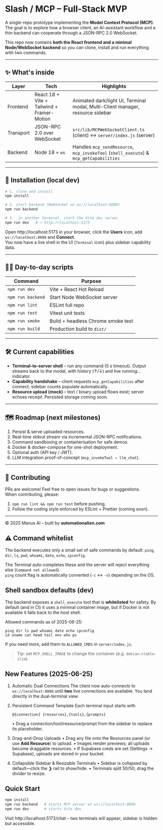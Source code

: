 # Slash / MCP – Full-Stack MVP

A single-repo prototype implementing the **Model Context Protocol (MCP)**.  
The goal is to explore how a browser client, an AI-assistant workflow and a thin backend can cooperate through a JSON-RPC 2.0 WebSocket.

This repo now contains **both the React frontend and a minimal Node/WebSocket backend** so you can clone, install and run everything with two commands.

---

## ✨ What's inside

| Layer | Tech | Highlights |
|-------|------|------------|
| Frontend | React 18 + Vite + Tailwind + Framer-Motion | Animated dark/light UI, Terminal modal, Multi-Client manager, resource sidebar |
| Transport | JSON-RPC 2.0 over WebSocket | `src/lib/MCPWebSocketClient.ts` (client) ↔ `server/index.js` (server) |
| Backend | Node 18 + `ws` | Handles `mcp_sendResource`, `mcp_invokeTool` (`shell_execute`) & `mcp_getCapabilities` |

---

## 🔧 Installation (local dev)

```bash
# 1. clone and install
npm install

# 2. start backend (WebSocket on ws://localhost:8080)
npm run backend

# 3. _in another terminal_ start the Vite dev server
npm run dev   # → http://localhost:5173
```

Open http://localhost:5173 in your browser, click the **Users** icon, add `ws://localhost:8080` and **Connect**.  
You now have a live shell in the UI (`Terminal` icon) plus sidebar capability data.

---

## 🏃‍♂️ Day-to-day scripts

| Command | Purpose |
|---------|---------|
| `npm run dev` | Vite + React Hot Reload |
| `npm run backend` | Start Node WebSocket server |
| `npm run lint` | ESLint full repo |
| `npm run test` | Vitest unit tests |
| `npm run smoke` | Build + headless Chrome smoke test |
| `npm run build` | Production build to `dist/` |

---

## 🛠️ Current capabilities

* **Terminal-to-server shell** – run any command (5 s timeout). Output streams back to the modal, with history (↑/↓) and live *running…* indicator.
* **Capability handshake** – client requests `mcp_getCapabilities` after connect; sidebar counts populate automatically.
* **Resource upload (mock)** – text / binary upload flows exist; server echoes receipt. Persisted storage coming soon.

---

## 🗺️ Roadmap (next milestones)

1. Persist & serve uploaded resources.
2. Real-time stdout stream via incremental JSON-RPC notifications.
3. Command sandboxing or containerisation for safe demos.
4. Docker & docker-compose for one-shot deployment.
5. Optional auth (API key / JWT).
6. LLM integration proof-of-concept (`mcp_invokeTool → llm_chat`).

---

## 🤝 Contributing

PRs are welcome!  Feel free to open issues for bugs or suggestions.  
When contributing, please:
1. `npm run lint && npm run test` before pushing.  
2. Follow the coding style enforced by ESLint + Prettier (coming soon).

---

© 2025 Manus AI – built by **automationalien.com** 

## ⚠️ Command whitelist

The backend executes only a small set of safe commands by default:
`ping`, `dir`, `ls`, `pwd`, `whoami`, `date`, `echo`, `ipconfig`.

The Terminal auto-completes these and the server will reject everything else (`Command not allowed`).  
`ping` count flag is automatically converted (`-c` ↔ `-n`) depending on the OS.

## Shell sandbox defaults (dev)

The backend exposes a `shell_execute` tool that is **whitelisted** for safety.  By default (and in CI) it uses a minimal container image, but if Docker is not available it falls back to the host shell.

Allowed commands as of 2025-06-25:

```
ping dir ls pwd whoami date echo ipconfig
id uname cat head tail env who ps
```

If you need more, add them to `ALLOWED_CMDS` in `server/index.js`.

> Tip: set `MCP_SHELL_IMAGE` to change the container (e.g. `debian:stable-slim`). 

## New Features (2025-06-25)

1. Automatic Dual Connections
   The client now auto-connects to `ws://localhost:8080` until **two** live connections are available. You land directly in the dual-terminal view.

2. Persistent Command Template
   Each terminal input starts with
   ```
   @{connection} {resources},{tools},{prompts}
   ```
   • Drag a connection/tool/resource/prompt from the sidebar to replace its placeholder.

3. Drag-and-Drop Uploads
   • Drag any file onto the Resources panel (or use **Add Resource**) to upload.
   • Images render previews; all uploads become draggable resources.
   • If Supabase creds are set (Settings → Supabase), uploads are stored in your bucket.

4. Collapsible Sidebar & Resizable Terminals
   • Sidebar is collapsed by default—click the ❯ rail to show/hide.
   • Terminals split 50/50; drag the divider to resize.

## Quick Start
```bash
npm install
npm run backend   # starts MCP server at ws://localhost:8080
npm run dev       # starts Vite dev
```
Visit http://localhost:5173/chat – two terminals will appear; sidebar is hidden but accessible. 